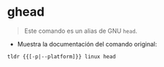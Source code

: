 # ghead

> Este comando es un alias de GNU `head`.

- Muestra la documentación del comando original:

`tldr {{[-p|--platform]}} linux head`
